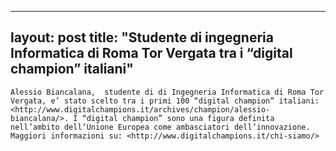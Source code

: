 
---
layout: post
title:  "Studente di ingegneria Informatica di Roma Tor Vergata tra i &#8220;digital champion&#8221; italiani"
---
	Alessio Biancalana,  studente di di Ingegneria Informatica di Roma Tor Vergata, e’ stato scelto tra i primi 100 “digital champion” italiani: <http://www.digitalchampions.it/archives/champion/alessio-biancalana/>. I “digital champion” sono una figura definita nell’ambito dell’Unione Europea come ambasciatori dell’innovazione. Maggiori informazioni su: <http://www.digitalchampions.it/chi-siamo/>